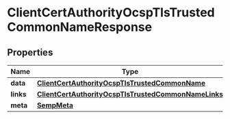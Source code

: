 

# ClientCertAuthorityOcspTlsTrustedCommonNameResponse


## Properties

| Name | Type | Description | Notes |
|------------ | ------------- | ------------- | -------------|
|**data** | [**ClientCertAuthorityOcspTlsTrustedCommonName**](ClientCertAuthorityOcspTlsTrustedCommonName.md) |  |  [optional] |
|**links** | [**ClientCertAuthorityOcspTlsTrustedCommonNameLinks**](ClientCertAuthorityOcspTlsTrustedCommonNameLinks.md) |  |  [optional] |
|**meta** | [**SempMeta**](SempMeta.md) |  |  |



